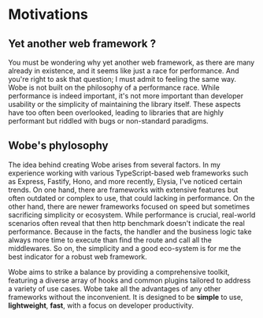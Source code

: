 # Motivations

## Yet another web framework ?

You must be wondering why yet another web framework, as there are many already in existence, and it seems like just a race for performance. And you're right to ask that question; I must admit to feeling the same way. Wobe is not built on the philosophy of a performance race. While performance is indeed important, it's not more important than developer usability or the simplicity of maintaining the library itself. These aspects have too often been overlooked, leading to libraries that are highly performant but riddled with bugs or non-standard paradigms.

## Wobe's phylosophy

The idea behind creating Wobe arises from several factors. In my experience working with various TypeScript-based web frameworks such as Express, Fastify, Hono, and more recently, Elysia, I've noticed certain trends. On one hand, there are frameworks with extensive features but often outdated or complex to use, that could lacking in performance. On the other hand, there are newer frameworks focused on speed but sometimes sacrificing simplicity or ecosystem. While performance is crucial, real-world scenarios often reveal that then http benchmark doesn't indicate the real performance. Because in the facts, the handler and the business logic take always more time to execute than find the route and call all the middlewares. So on, the simplicity and a good eco-system is for me the best indicator for a robust web framework.

Wobe aims to strike a balance by providing a comprehensive toolkit, featuring a diverse array of hooks and common plugins tailored to address a variety of use cases. Wobe take all the advantages of any other frameworks without the inconvenient. It is designed to be **simple** to use, **lightweight**, **fast**, with a focus on developer productivity.
